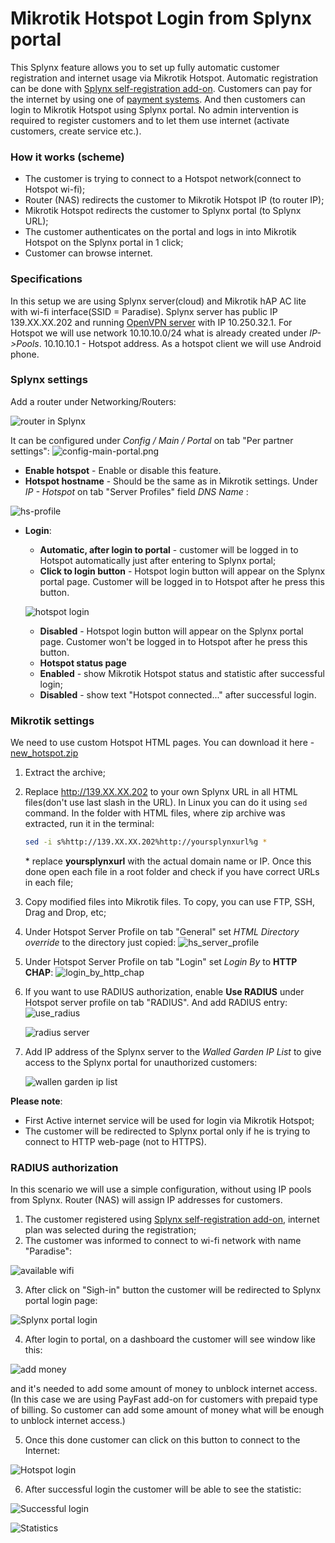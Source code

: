 Mikrotik Hotspot Login from Splynx portal
==========================================

This Splynx feature allows you to set up fully automatic customer registration and internet usage via Mikrotik Hotspot. Automatic registration can be done with [Splynx self-registration add-on](addons_modules/self_registration/self_registration.md). Customers can pay for the internet by using one of [payment systems](payment_systems/payment_systems.md). And then customers can login to Mikrotik Hotspot using Splynx portal. No admin intervention is required to register customers and to let them use internet (activate customers, create service etc.).

### How it works (scheme)

* The customer is trying to connect to a Hotspot network(connect to Hotspot wi-fi);
* Router (NAS) redirects the customer to Mikrotik Hotspot IP (to router IP);
* Mikrotik Hotspot redirects the customer to Splynx portal (to Splynx URL);
* The customer authenticates on the portal and logs in into Mikrotik Hotspot on the Splynx portal in 1 click;
* Customer can browse internet.

### Specifications

In this setup we are using Splynx server(cloud) and Mikrotik hAP AC lite with wi-fi interface(SSID = Paradise).
Splynx server has public IP 139.XX.XX.202 and running [OpenVPN server](../../../configuration/tools/VPN/openvpn.md) with IP 10.250.32.1. For Hotspot we will use network 10.10.10.0/24 what is already created under *IP->Pools*.
10.10.10.1 - Hotspot address. As a hotspot client we will use Android phone.


### Splynx settings

Add a router under Networking/Routers:

![router in Splynx](router_in_splynx.png)


It can be configured under _Config / Main / Portal_ on tab "Per partner settings":
![config-main-portal.png](config-main-portal.png)

* **Enable hotspot** - Enable or disable this feature.
* **Hotspot hostname** - Should be the same as in Mikrotik settings. Under *IP - Hotspot* on tab  "Server Profiles" field _DNS Name_ :

![hs-profile](hs_dns_name.png)

* **Login**:
  * **Automatic, after login to portal** - customer will be logged in to Hotspot automatically just after entering to Splynx portal;
  * **Click to login button** - Hotspot login button will appear on the Splynx portal page. Customer will be logged in to Hotspot after he press this button.

  ![hotspot login](mobile3.jpeg)
  
  * **Disabled** - Hotspot login button will appear on the Splynx portal page. Customer won't be logged in to Hotspot after he press this button.
  * **Hotspot status page**
  * **Enabled** - show Mikrotik Hotspot status and statistic after successful login;
  * **Disabled** - show text "Hotspot connected..." after successful login.

### Mikrotik settings

We need to use custom Hotspot HTML pages. You can download it here - [new_hotspot.zip](networking/authentication_users/mikrotik_hotspot_from_portal/splynx-hotspot.zip)

1. Extract the archive;

2. Replace http://139.XX.XX.202 to your own Splynx URL in all HTML files(don't use last slash in the URL). In Linux you can do it using `sed` command. In the folder with HTML files, where zip archive was extracted, run it in the terminal:
    ```bash
    sed -i s%http://139.XX.XX.202%http://yoursplynxurl%g *
    ```
    \* replace **yoursplynxurl** with the actual domain name or IP. Once this done open each file in a root folder and check if you have correct URLs in each file;

3. Copy modified files into Mikrotik files. To copy, you can use FTP, SSH, Drag and Drop, etc;

4. Under Hotspot Server Profile on tab "General" set *HTML Directory override* to the directory just copied:
   ![hs_server_profile](hotspot_server_profile.png)

5. Under Hotspot Server Profile on tab "Login" set *Login By* to **HTTP CHAP**:
   ![login_by_http_chap](http_chap.png)

6. If you want to use RADIUS authorization, enable **Use RADIUS** under Hotspot server profile on tab "RADIUS". And add RADIUS entry:
   ![use_radius](radius.png)

   ![radius server](radis_server.png)

7. Add IP address of the Splynx server to the *Walled Garden IP List* to give access to the Splynx portal for unauthorized customers:

   ![wallen garden ip list](wallen_gardne_ip_list.png)

**Please note**:
* First Active internet service will be used for login via Mikrotik Hotspot;
* The customer will be redirected to Splynx portal only if he is trying to connect to HTTP web-page (not to HTTPS).


### RADIUS authorization

In this scenario we will use a simple configuration, without using IP pools from Splynx. Router (NAS) will assign IP addresses for customers.

1. The customer registered using [Splynx self-registration add-on](addons_modules/self_registration/self_registration.md), internet plan was selected during the registration;
2. The customer was informed to connect to wi-fi network with name "Paradise":

![available wifi](mobile1.jpeg)

3. After click on "Sigh-in" button the customer will be redirected to Splynx portal login page:

![Splynx portal login](mobile2.jpeg)

4. After login to portal, on a dashboard the customer will see window like this:

![add money](add_money.png)

and it's needed to add some amount of money to unblock internet access. (In this case we are using PayFast add-on for customers with prepaid type of billing. So customer can add some amount of money what will be enough to unblock internet access.)

5. Once this done customer can click on this button to connect to the Internet:

![Hotspot login](mobile3.jpeg)

6. After successful login the customer will be able to see the statistic:

![Successful login](mobile5.jpeg)


![Statistics](mobile4.jpeg)
